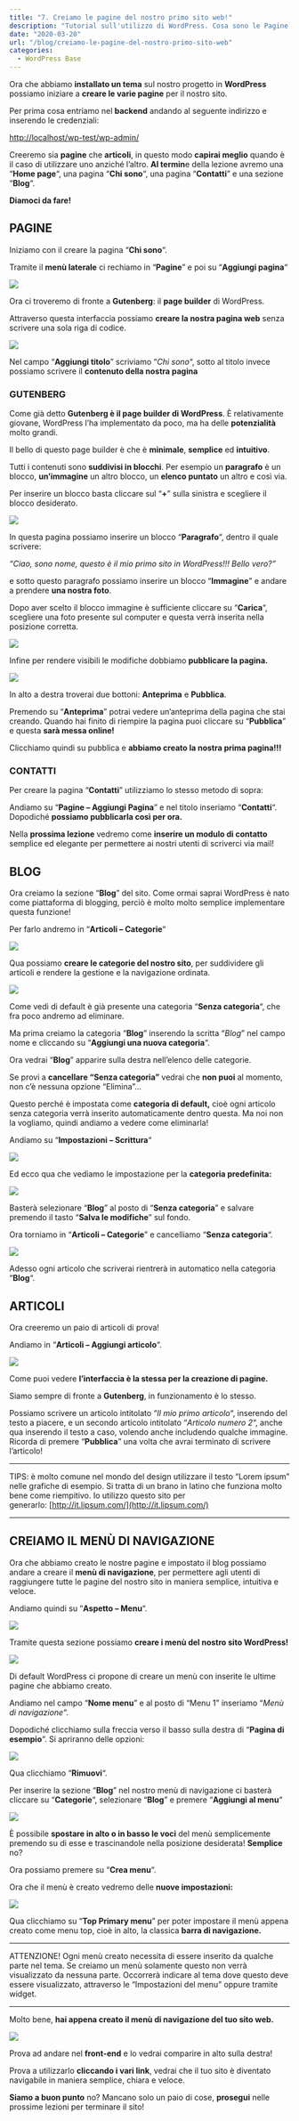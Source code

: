 ```yaml
---
title: "7. Creiamo le pagine del nostro primo sito web!"
description: "Tutorial sull'utilizzo di WordPress. Cosa sono le Pagine, a cosa servono e come funzionano."
date: "2020-03-20"
url: "/blog/creiamo-le-pagine-del-nostro-primo-sito-web"
categories:
  - WordPress Base
---
```


Ora che abbiamo **installato un tema** sul nostro progetto in **WordPress** possiamo iniziare a **creare le varie pagine** per il nostro sito.

Per prima cosa entriamo nel **backend** andando al seguente indirizzo e inserendo le credenziali:

[http://localhost/wp-test/wp-admin/](http://localhost/wp-test/wp-admin/)

Creeremo sia **pagine** che **articoli**, in questo modo **capirai meglio** quando è il caso di utilizzare uno anziché l’altro. **Al termin**e della lezione avremo una “**Home page**“, una pagina “**Chi sono**“, una pagina “**Contatti**” e una sezione “**Blog**“.

**Diamoci da fare!**

## PAGINE

Iniziamo con il creare la pagina “**Chi sono**“.

Tramite il **menù laterale** ci rechiamo in “**Pagine**” e poi su “**Aggiungi pagina**“

![](images/image-53.png)

Ora ci troveremo di fronte a **Gutenberg**: il **page builder** di WordPress.

Attraverso questa interfaccia possiamo **creare la nostra pagina web** senza scrivere una sola riga di codice.

![](images/image-54-1024x507-1.png)

Nel campo “**Aggiungi titolo**” scriviamo “_Chi sono_“, sotto al titolo invece possiamo scrivere il **contenuto della nostra pagina**

### GUTENBERG

Come già detto **Gutenberg è il page builder di WordPress**. È relativamente giovane, WordPress l’ha implementato da poco, ma ha delle **potenzialità** molto grandi.

Il bello di questo page builder è che è **minimale**, **semplice** ed **intuitivo**.

Tutti i contenuti sono **suddivisi in blocchi**. Per esempio un **paragrafo** è un blocco, **un’immagine** un altro blocco, un **elenco puntato** un altro e così via.

Per inserire un blocco basta cliccare sul “**+**” sulla sinistra e scegliere il blocco desiderato.

![](images/image-55.png)

In questa pagina possiamo inserire un blocco “**Paragrafo**“, dentro il quale scrivere:

_“Ciao, sono nome, questo è il mio primo sito in WordPress!!! Bello vero?”_

e sotto questo paragrafo possiamo inserire un blocco “**Immagine**” e andare a prendere **una nostra foto**.

Dopo aver scelto il blocco immagine è sufficiente cliccare su “**Carica**“, scegliere una foto presente sul computer e questa verrà inserita nella posizione corretta.

![](images/image-56.png)

Infine per rendere visibili le modifiche dobbiamo **pubblicare la pagina.**

![](images/image-58.png)

In alto a destra troverai due bottoni: **Anteprima** e **Pubblica**.

Premendo su “**Anteprima**” potrai vedere un’anteprima della pagina che stai creando. Quando hai finito di riempire la pagina puoi cliccare su “**Pubblica**” e questa **sarà messa online!**

Clicchiamo quindi su pubblica e **abbiamo creato la nostra prima pagina!!!**

### CONTATTI

Per creare la pagina “**Contatti**” utilizziamo lo stesso metodo di sopra:

Andiamo su “**Pagine – Aggiungi Pagina**” e nel titolo inseriamo “**Contatti**“. Dopodiché **possiamo pubblicarla così per ora.**

Nella **prossima lezione** vedremo come **inserire un modulo di contatto** semplice ed elegante per permettere ai nostri utenti di scriverci via mail!

## BLOG

Ora creiamo la sezione “**Blog**” del sito. Come ormai saprai WordPress è nato come piattaforma di blogging, perciò è molto molto semplice implementare questa funzione!

Per farlo andremo in “**Articoli – Categorie**“

![](images/image-63.png)

Qua possiamo **creare le categorie del nostro sito**, per suddividere gli articoli e rendere la gestione e la navigazione ordinata.

![](images/image-64-1024x515-1.png)

Come vedi di default è già presente una categoria “**Senza categoria**“, che fra poco andremo ad eliminare.

Ma prima creiamo la categoria “**Blog**” inserendo la scritta “_Blog_” nel campo nome e cliccando su “**Aggiungi una nuova categoria**“.

Ora vedrai “**Blog**” apparire sulla destra nell’elenco delle categorie.

Se provi a **cancellare “Senza categoria”** vedrai che **non puoi** al momento, non c’è nessuna opzione “Elimina”…

Questo perché è impostata come **categoria di default,** cioè ogni articolo senza categoria verrà inserito automaticamente dentro questa. Ma noi non la vogliamo, quindi andiamo a vedere come eliminarla!

Andiamo su “**Impostazioni – Scrittura**“

![](images/image-65.png)

Ed ecco qua che vediamo le impostazione per la **categoria predefinita:**

![](images/image-66.png)

Basterà selezionare “**Blog**” al posto di “**Senza categoria**” e salvare premendo il tasto “**Salva le modifiche**” sul fondo.

Ora torniamo in “**Articoli – Categorie**” e cancelliamo “**Senza categoria**“.

![](images/image-67.png)

Adesso ogni articolo che scriverai rientrerà in automatico nella categoria “**Blog**“.

## ARTICOLI

Ora creeremo un paio di articoli di prova!

Andiamo in “**Articoli – Aggiungi articolo**“.

![](images/image-68.png)

Come puoi vedere **l’interfaccia è la stessa per la creazione di pagine.**

Siamo sempre di fronte a **Gutenberg**, in funzionamento è lo stesso.

Possiamo scrivere un articolo intitolato “_Il mio primo articolo_“, inserendo del testo a piacere, e un secondo articolo intitolato “_Articolo numero 2_“, anche qua inserendo il testo a caso, volendo anche includendo qualche immagine. Ricorda di premere “**Pubblica**” una volta che avrai terminato di scrivere l’articolo!

* * *

TIPS: è molto comune nel mondo del design utilizzare il testo “Lorem ipsum” nelle grafiche di esempio. Si tratta di un brano in latino che funziona molto bene come riempitivo. Io utilizzo questo sito per generarlo: [http://it.lipsum.com/](http://it.lipsum.com/)

* * *

## CREIAMO IL MENÙ DI NAVIGAZIONE

Ora che abbiamo creato le nostre pagine e impostato il blog possiamo andare a creare il **menù di navigazione**, per permettere agli utenti di raggiungere tutte le pagine del nostro sito in maniera semplice, intuitiva e veloce.

Andiamo quindi su “**Aspetto – Menu**“.

![](images/image-59-1.png)

Tramite questa sezione possiamo **creare i menù del nostro sito WordPress!**

![](images/image-60-1024x514-1.png)

Di default WordPress ci propone di creare un menù con inserite le ultime pagine che abbiamo creato.

Andiamo nel campo “**Nome menu**” e al posto di “Menu 1” inseriamo “_Menù di navigazione_“.

Dopodiché clicchiamo sulla freccia verso il basso sulla destra di “**Pagina di esempio**“. Si apriranno delle opzioni:

![](images/image-61.png)

Qua clicchiamo “**Rimuovi**“.

Per inserire la sezione “**Blog**” nel nostro menù di navigazione ci basterà cliccare su “**Categorie**“, selezionare “**Blog**” e premere “**Aggiungi al menu**“

![](images/image-69.png)

È possibile **spostare in alto o in basso le voci** del menù semplicemente premendo su di esse e trascinandole nella posizione desiderata! **Semplice** no?

Ora possiamo premere su “**Crea menu**“.

Ora che il menù è creato vedremo delle **nuove impostazioni:**

![](images/image-62.png)

Qua clicchiamo su “**Top Primary menu**” per poter impostare il menù appena creato come menu top, cioè in alto, la classica **barra di navigazione.**

* * *

ATTENZIONE! Ogni menù creato necessita di essere inserito da qualche parte nel tema. Se creiamo un menù solamente questo non verrà visualizzato da nessuna parte. Occorrerà indicare al tema dove questo deve essere visualizzato, attraverso le “Impostazioni del menu” oppure tramite widget.

* * *

Molto bene, **hai appena creato il menù di navigazione del tuo sito web.**

![](images/image-70.png)

Prova ad andare nel **front-end** e lo vedrai comparire in alto sulla destra!

Prova a utilizzarlo **cliccando i vari link**, vedrai che il tuo sito è diventato navigabile in maniera semplice, chiara e veloce.

**Siamo a buon punto** no? Mancano solo un paio di cose, **prosegui** nelle prossime lezioni per terminare il sito!
